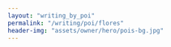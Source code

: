 ```yaml
---
layout: "writing_by_poi"
permalink: "/writing/poi/flores"
header-img: "assets/owner/hero/pois-bg.jpg"
---
```

